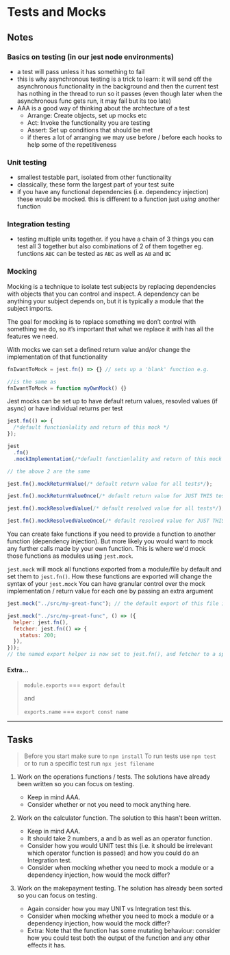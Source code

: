 # Tests and Mocks

## Notes

### Basics on testing (in our jest node environments)

- a test will pass unless it has something to fail
- this is why asynchronous testing is a trick to learn: it will send off the asynchronous functionality in the background and then the current test has nothing in the thread to run so it passes (even though later when the asynchronous func gets run, it may fail but its too late)
- AAA is a good way of thinking about the archtecture of a test
  - Arrange: Create objects, set up mocks etc
  - Act: Invoke the functionality you are testing
  - Assert: Set up conditions that should be met
  - if theres a lot of arranging we may use before / before each hooks to help some of the repetitiveness

### Unit testing

- smallest testable part, isolated from other functionality
- classically, these form the largest part of your test suite
- if you have any functional dependencies (i.e. dependency injection) these would be mocked. this is different to a function just _using_ another function

### Integration testing

- testing multiple units together. if you have a chain of 3 things you can test all 3 together but also combinations of 2 of them together eg. functions `ABC` can be tested as `ABC` as well as `AB` and `BC`

### Mocking

Mocking is a technique to isolate test subjects by replacing dependencies with objects that you can control and inspect. A dependency can be anything your subject depends on, but it is typically a module that the subject imports.

The goal for mocking is to replace something we don’t control with something we do, so it’s important that what we replace it with has all the features we need.

With mocks we can set a defined return value and/or change the implementation of that functionality

```js
fnIwantToMock = jest.fn() => {} // sets up a 'blank' function e.g.

//is the same as
fnIwantToMock = function myOwnMock() {}
```

Jest mocks can be set up to have default return values, resovled values (if async) or have individual returns per test

```js
jest.fn(() => {
  /*default functionlality and return of this mock */
});

jest
  .fn()
  .mockImplementation(/*default functionlality and return of this mock */);

// the above 2 are the same

jest.fn().mockReturnValue(/* default return value for all tests*/);

jest.fn().mockReturnValueOnce(/* default return value for JUST THIS test*/);

jest.fn().mockResolvedValue(/* default resolved value for all tests*/);

jest.fn().mockResolvedValueOnce(/* default resolved value for JUST THIS test*/);
```

You can create fake functions if you need to provide a function to another function (dependency injection).
But more likely you would want to mock any further calls made by your own function. This is where we'd mock those functions as modules using `jest.mock`.

`jest.mock` will mock all functions exported from a module/file by default and set them to `jest.fn()`. How these functions are exported will change the syntax of your `jest.mock` You can have granular control over the mock implementation / return value for each one by passing an extra argument

```js
jest.mock("../src/my-great-func"); // the default export of this file is set to jest.fn

jest.mock("../src/my-great-func", () => ({
  helper: jest.fn(),
  fetcher: jest.fn(() => {
    status: 200;
  }),
}));
// the named export helper is now set to jest.fn(), and fetcher to a specific mock implementation
```

#### Extra...

> `module.exports` === `export default`
>
> and
>
> `exports.name` === `export const name`

---

## Tasks

> Before you start make sure to `npm install`
> To run tests use `npm test` or to run a specific test run `npx jest filename`

1. Work on the operations functions / tests. The solutions have already been written so you can focus on testing.

   - Keep in mind AAA.
   - Consider whether or not you need to mock anything here.

2. Work on the calculator function. The solution to this hasn't been written.

   - Keep in mind AAA.
   - It should take 2 numbers, a and b as well as an operator function.
   - Consider how you would UNIT test this (i.e. it should be irrelevant which operator function is passed) and how you could do an Integration test.
   - Consider when mocking whether you need to mock a module or a dependency injection, how would the mock differ?

3. Work on the makepayment testing. The solution has already been sorted so you can focus on testing.

   - Again consider how you may UNIT vs Integration test this.
   - Consider when mocking whether you need to mock a module or a dependency injection, how would the mock differ?
   - Extra: Note that the function has some mutating behaviour: consider how you could test both the output of the function and any other effects it has.

